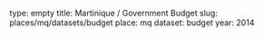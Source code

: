 type: empty
title: Martinique / Government Budget
slug: places/mq/datasets/budget
place: mq
dataset: budget
year: 2014
